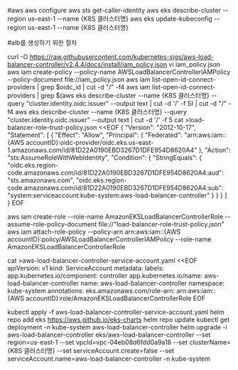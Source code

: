


#aws 
aws configure
aws sts get-caller-identity
aws eks describe-cluster --region us-east-1 --name {K8S 클러스터명}
aws eks update-kubeconfig --region us-east-1 --name {K8S 클러스터명}













#alb를 생성하기 위한 절차

curl -O https://raw.githubusercontent.com/kubernetes-sigs/aws-load-balancer-controller/v2.4.4/docs/install/iam_policy.json
vi iam_policy.json
aws iam create-policy --policy-name AWSLoadBalancerControllerIAMPolicy --policy-document file://iam_policy.json
aws iam list-open-id-connect-providers | grep $oidc_id | cut -d "/" -f4
aws iam list-open-id-connect-providers | grep $(aws eks describe-cluster --name {K8S 클러스터명} --query "cluster.identity.oidc.issuer" --output text | cut -d '/' -f 5) | cut -d "/" -f4
aws eks describe-cluster --name {K8S 클러스터명} --query "cluster.identity.oidc.issuer" --output text | cut -d '/' -f 5
cat >load-balancer-role-trust-policy.json <<EOF
{
    "Version": "2012-10-17",
    "Statement": [
        {
            "Effect": "Allow",
            "Principal": {
                "Federated": "arn:aws:iam::{AWS accountID}:oidc-provider/oidc.eks.us-east-1.amazonaws.com/id/81D22A0190EBD3267D1DFE954D8620A4"
            },
            "Action": "sts:AssumeRoleWithWebIdentity",
            "Condition": {
                "StringEquals": {
                    "oidc.eks.region-code.amazonaws.com/id/81D22A0190EBD3267D1DFE954D8620A4:aud": "sts.amazonaws.com",
                    "oidc.eks.region-code.amazonaws.com/id/81D22A0190EBD3267D1DFE954D8620A4:sub": "system:serviceaccount:kube-system:aws-load-balancer-controller"
                }
            }
        }
    ]
}
EOF

aws iam create-role   --role-name AmazonEKSLoadBalancerControllerRole   --assume-role-policy-document file://"load-balancer-role-trust-policy.json"
aws iam attach-role-policy   --policy-arn arn:aws:iam::{AWS accountID}:policy/AWSLoadBalancerControllerIAMPolicy   --role-name AmazonEKSLoadBalancerControllerRole

cat >aws-load-balancer-controller-service-account.yaml <<EOF
apiVersion: v1
kind: ServiceAccount
metadata:
  labels:
    app.kubernetes.io/component: controller
    app.kubernetes.io/name: aws-load-balancer-controller
  name: aws-load-balancer-controller
  namespace: kube-system
  annotations:
    eks.amazonaws.com/role-arn: arn:aws:iam::{AWS accountID}:role/AmazonEKSLoadBalancerControllerRole
EOF

kubectl apply -f aws-load-balancer-controller-service-account.yaml
helm repo add eks https://aws.github.io/eks-charts
helm repo update
kubectl get deployment -n kube-system aws-load-balancer-controller
helm upgrade -i aws-load-balancer-controller eks/aws-load-balancer-controller --set region=us-east-1 --set vpcId=vpc-04eb08d6fdd0a9a18 --set clusterName={K8S 클러스터명} --set serviceAccount.create=false --set serviceAccount.name=aws-load-balancer-controller -n kube-system




